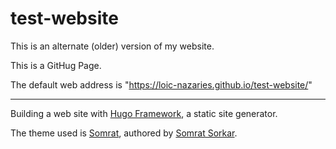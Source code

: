 # test-website

This is an alternate (older) version of my website.

This is a GitHug Page.

The default web address is "https://loic-nazaries.github.io/test-website/"

---

Building a web site with [Hugo Framework](https://gohugo.io/ "Hugo Framework"), a static site generator.

The theme used is [Somrat](https://themes.gohugo.io/somrat/ "Somrat Theme"), authored by [Somrat Sorkar](https://github.com/somratpro/somrat/blob/master/LICENSE "Somrat Sorkar").
